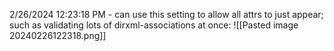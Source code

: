 2/26/2024 12:23:18 PM - can use this setting to allow all attrs to just appear; such as validating lots of dirxml-associations at once:
![[Pasted image 20240226122318.png]]

